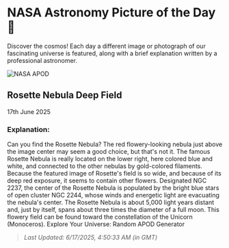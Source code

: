 
  # NASA Astronomy Picture of the Day 🌌

  Discover the cosmos! Each day a different image or photograph of our fascinating universe is featured, along with a brief explanation written by a professional astronomer.

![NASA APOD](https://apod.nasa.gov/apod/image/2506/RosettaDeepRed_Mendez_3294.jpg)

## Rosette Nebula Deep Field

17th June 2025

### Explanation: 

Can you find the Rosette Nebula? The red flowery-looking nebula just above the image center may seem a good choice, but that's not it.  The famous Rosette Nebula is really located on the lower right, here colored blue and white, and connected to the other nebulas by gold-colored filaments.  Because the featured image of Rosette's field is so wide, and because of its deep red exposure, it seems to contain other flowers.  Designated NGC 2237, the center of the Rosette Nebula is populated by the bright blue stars of open cluster NGC 2244, whose winds and energetic light are evacuating the nebula's center.  The Rosette Nebula is about 5,000 light years distant and, just by itself, spans about three times the diameter of a full moon. This flowery field can be found toward the constellation of the Unicorn  (Monoceros).   Explore Your Universe: Random APOD Generator

> _Last Updated: 6/17/2025, 4:50:33 AM (in GMT)_

